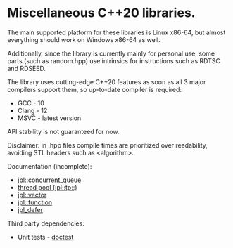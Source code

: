 # Miscellaneous C++20 libraries.

The main supported platform for these libraries is Linux x86-64, but almost everything should work on Windows x86-64 as well.

Additionally, since the library is currently mainly for personal use, some parts (such as random.hpp) use intrinsics for instructions such as RDTSC and RDSEED.

The library uses cutting-edge C++20 features as soon as all 3 major compilers support them, so up-to-date compiler is required:
+ GCC - 10
+ Clang - 12
+ MSVC - latest version

API stability is not guaranteed for now.

Disclaimer: in .hpp files compile times are prioritized over readability, avoiding STL headers such as \<algorithm\>.

Documentation (incomplete):
+ [jpl::concurrent_queue](https://github.com/JPylkkanen/jpl/blob/master/documentation/concurrent_queue.md)
+ [thread pool (jpl::tp::)](https://github.com/JPylkkanen/jpl/blob/master/documentation/thread_pool.md) 
+ [jpl::vector](https://github.com/JPylkkanen/jpl/blob/master/documentation/vector.md)
+ [jpl::function](https://github.com/JPylkkanen/jpl/blob/master/documentation/function.md)
+ [jpl_defer](https://github.com/JPylkkanen/jpl/blob/master/documentation/defer.md)

Third party dependencies:
+ Unit tests - [doctest](https://github.com/onqtam/doctest)
